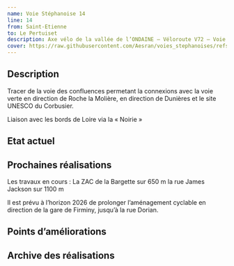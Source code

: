 ```yaml
---
name: Voie Stéphanoise 14
line: 14
from: Saint-Etienne
to: Le Pertuiset
description: Axe vélo de la vallée de l’ONDAINE – Véloroute V72 – Voie verte des Confluences
cover: https://raw.githubusercontent.com/Aesran/voies_stephanoises/refs/heads/main/assets/L14-V72-voie-des-confluence-Ondaine-ZAC-Bargette.png
---
```

## Description
Tracer de la voie des confluences permetant la connexions avec la voie verte en direction de Roche la Molière, en direction de Dunières et le site UNESCO du Corbusier.

Liaison avec les bords de Loire via la « Noirie »

## Etat actuel


## Prochaines réalisations 
Les travaux en cours :
La ZAC de la Bargette sur 650 m
la rue James Jackson sur 1100 m

Il est prévu à l’horizon 2026 de prolonger l’aménagement cyclable en direction de la gare de Firminy, jusqu’à la rue Dorian.


## Points d’améliorations


## Archive des réalisations